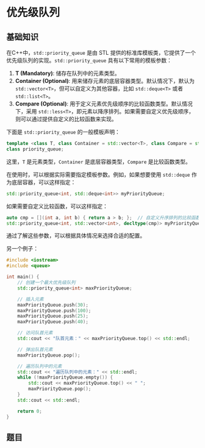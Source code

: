# 优先级队列

## 基础知识

在C++中，`std::priority_queue` 是由 STL 提供的标准库模板类，它提供了一个优先级队列的实现。`std::priority_queue` 具有以下常用的模板参数：

1. **T (Mandatory)**: 储存在队列中的元素类型。
2. **Container (Optional)**: 用来储存元素的底层容器类型。默认情况下，默认为 `std::vector<T>`，但可以自定义为其他容器，比如 `std::deque<T>` 或者 `std::list<T>`。
3. **Compare (Optional)**: 用于定义元素优先级顺序的比较函数类型。默认情况下，采用 `std::less<T>`，即元素以降序排列。如果需要自定义优先级顺序，则可以通过提供自定义的比较函数来实现。

下面是 `std::priority_queue` 的一般模板声明：

```cpp
template <class T, class Container = std::vector<T>, class Compare = std::less<typename Container::value_type>>
class priority_queue;
```

这里，`T` 是元素类型，`Container` 是底层容器类型，`Compare` 是比较函数类型。

在使用时，可以根据实际需要指定模板参数。例如，如果想要使用 `std::deque` 作为底层容器，可以这样指定：

```cpp
std::priority_queue<int, std::deque<int>> myPriorityQueue;
```

如果需要自定义比较函数，可以这样指定：

```cpp
auto cmp = [](int a, int b) { return a > b; };  // 自定义升序排列的比较函数
std::priority_queue<int, std::vector<int>, decltype(cmp)> myPriorityQueue(cmp);
```

通过了解这些参数，可以根据具体情况来选择合适的配置。

另一个例子：

```c++
#include <iostream>
#include <queue>

int main() {
    // 创建一个最大优先级队列
    std::priority_queue<int> maxPriorityQueue;

    // 插入元素
    maxPriorityQueue.push(30);
    maxPriorityQueue.push(100);
    maxPriorityQueue.push(25);
    maxPriorityQueue.push(40);

    // 访问队首元素
    std::cout << "队首元素：" << maxPriorityQueue.top() << std::endl;

    // 弹出队首元素
    maxPriorityQueue.pop();

    // 遍历队列中的元素
    std::cout << "遍历队列中的元素：" << std::endl;
    while (!maxPriorityQueue.empty()) {
        std::cout << maxPriorityQueue.top() << " ";
        maxPriorityQueue.pop();
    }
    std::cout << std::endl;

    return 0;
}
```

## 题目

